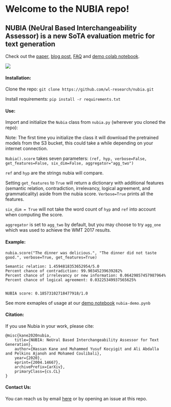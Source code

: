 # Welcome to the NUBIA repo! 

## NUBIA (NeUral Based Interchangeability Assessor) is a new SoTA evaluation metric for text generation

Check out the [paper](https://arxiv.org/abs/2004.14667), [blog post](https://wl-research.github.io/blog/), [FAQ](https://github.com/wl-research/nubia/blob/master/FAQ.md) and [demo colab notebook](https://colab.research.google.com/drive/1_K8pOB8fRRnkBPwlcmvUNHgCr4ur8rFg).

<img src="https://i.ibb.co/H4v85pB/nubia-demo.gif" />

#### Installation:

Clone the repo: `git clone https://github.com/wl-research/nubia.git`

Install requirements: `pip install -r requirements.txt`

#### Use:

Import and initialize the `Nubia` class from `nubia.py` (wherever you cloned the repo):

Note: The first time you initialize the class it will download the pretrained models from the S3 bucket, this could take a while depending on your internet connection.

`Nubia().score` takes seven parameters: `(ref, hyp, verbose=False, get_features=False, six_dim=False, aggregator="agg_two")`

`ref` and `hyp` are the strings nubia will compare. 

Setting `get_features` to `True` will return a dictionary with additional features (semantic relation, contradiction, irrelevancy, logical agreement, and grammaticality) aside from the nubia score. `Verbose=True` prints all the features.

`six_dim = True` will not take the word count of `hyp` and `ref` into account when computing the score.

`aggregator` is set to `agg_two` by default, but you may choose to try `agg_one` which was used to achieve the WMT 2017 results.

#### Example:

`nubia.score("The dinner was delicious.", "The dinner did not taste good.", verbose=True, get_features=True)`
```
Semantic relation: 1.4594818353652954/5.0
Percent chance of contradiction: 99.90345239639282%
Percent chance of irrelevancy or new information: 0.06429857457987964%
Percent chance of logical agreement: 0.03225349937565625%


NUBIA score: 0.18573102718477918/1.0
```
See more exmaples of usage at our [demo notebook](https://github.com/wl-research/nubia/blob/master/nubia-demo.ipynb) `nubia-demo.pynb`

#### Citation:

If you use Nubia in your work, please cite: 

```
@misc{kane2020nubia,
    title={NUBIA: NeUral Based Interchangeability Assessor for Text Generation},
    author={Hassan Kane and Muhammed Yusuf Kocyigit and Ali Abdalla and Pelkins Ajanoh and Mohamed Coulibali},
    year={2020},
    eprint={2004.14667},
    archivePrefix={arXiv},
    primaryClass={cs.CL}
}
```

#### Contact Us: 

You can reach us by email [here](mailto:hassanmohamed@alum.mit.edu) or by opening an issue at this repo. 
